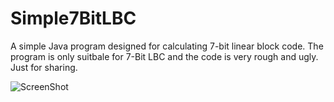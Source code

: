 # Simple7BitLBC
A simple Java program designed for calculating 7-bit linear block code. The program is only suitbale for 7-Bit LBC and the code is very rough and ugly. Just for sharing.

![ScreenShot](https://raw.github.com/DesmondPang/Simple7BitLBC/blob/master/screenshot.png)

